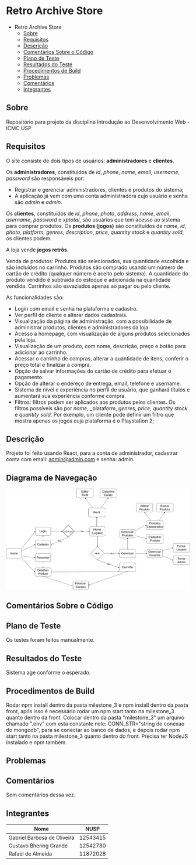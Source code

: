 # Retro Archive Store

- Retro Archive Store
  - [Sobre](#sobre)
  - [Requisitos](#requisitos)
  - [Descrição](#descrição)
  - [Comentários Sobre o Código](#comentários-sobre-o-código)
  - [Plano de Teste](#plano-de-teste)
  - [Resultados do Teste](#resultados-do-teste)
  - [Procedimentos de Build](#procedimentos-de-build)
  - [Problemas](#problemas)
  - [Comentários](#comentários)
  - [Integrantes](#integrantes)

## Sobre

Repositório para projeto da disciplina Introdução ao Desenvolvimento Web - ICMC USP

## Requisitos

O site consiste de dois tipos de usuários:  **administradores** e **clientes**.

Os **administradores**, constítuidos de _id_, _phone_, _name_, _email_, _username_, _password_ são responsáveis por:
* Registrar e gerenciar administradores, clientes e produtos do sistema;
* A aplicação já vem com uma conta administradora cujo usuário e senha são _admin_ e _admin_.

Os **clientes**, constituídos de _id_, _phone_, _photo_, _address_, _name_, _email_, _username_, _password_ e _xptotal_, são usuários que tem acesso ao sistema para comprar produtos.
Os **produtos (jogos)** são constituídos de _name_, _id_, _photo_, _platform_, _genres_, _description_, _price_, _quantity stock_ e _quantity sold_, os clientes podem.

A loja vende **jogos retrôs**.

Venda de produtos: Produtos são selecionados, sua quantidade escolhida e são incluídos no carrinho. Produtos são comprado usando um número de cartão de crédito (qualquer número é aceito pelo sistema). A quantidade do produto vendido é subtraída do estoque e adicionada na quantidade vendida. Carrinhos são esvaziados apenas ao pagar ou pelo cliente.


As funcionalidades são:

* Login com email e senha na plataforma e cadastro.
* Ver perfil do cliente e alterar dados cadastrais.
* Visualização da página de administração, com a possibilidade de administrar produtos, clientes e administradores da loja.
* Acesso à homepage, com visualização de alguns produtos selecionados pela loja.
* Visualização de um produto, com nome, descrição, preço e botão para adicionar ao carrinho.
* Acessar o carrinho de compras, alterar a quantidade de itens, conferir o preço total e finalizar a compra.
* Opção de salvar informações do cartão de crédito para efetuar o pagamento.
* Opção de alterar o endereço de entrega, email, telefone e username.
* Sistema de nível e experiência no perfil de usuário, que ganhará títulos e aumentará sua experiência conforme compra.
* Filtros: filtros podem ser aplicados aos produtos pelos clientes. Os filtros possíveis são por _name_, _plataform, _genres_, _price_, _quantity stock_ e _quantity sold_. Por exemplo, um cliente pode definir um filtro que mostra apenas os jogos cuja plataforma é o Playstation 2;

## Descrição
Projeto foi feito usando React, para a conta de administrador, cadastrar conta com email: admin@admin.com e senha: admin.
## Diagrama de Navegação
![plot](./milestone_2/src/assets/diagrama.png)

## Comentários Sobre o Código

## Plano de Teste

Os testes foram feitos manualmente.

## Resultados do Teste

Sistema age conforme o esperado.

## Procedimentos de Build
Rodar npm install dentro da pasta milestone_3 e npm install dentro da pasta front, após isso é necessário rodar um npm start tanto na milestone_3 quanto dentro da front. Colocar dentro da pasta "milestone_3" um arquivo chamado ".env" com esta constante nele: CONN_STR="string de conexao do mongodb", para se conectar ao banco de dados, e depois rodar npm start tanto na pasta milestone_3 quanto dentro do front. Precisa ter NodeJS instalado e npm também.

## Problemas

## Comentários
Sem comentários dessa vez.

## Integrantes

| Nome                       | NUSP |
|----------------------------|------|
| Gabriel Barbosa de Oliveira | 12543415 |
| Gustavo Bhering Grande | 12542780 |
| Rafael de Almeida | 11872028 |
